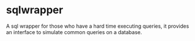 # sqlwrapper
A sql wrapper for those who have a hard time executing queries, it provides an interface to simulate common queries on a database.
